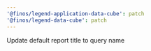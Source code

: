 ```yaml
---
'@finos/legend-application-data-cube': patch
'@finos/legend-data-cube': patch
---
```


Update default report title to query name
